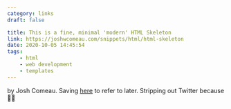 ```yaml
---
category: links
draft: false

title: This is a fine, minimal 'modern' HTML Skeleton
link: https://joshwcomeau.com/snippets/html/html-skeleton
date: 2020-10-05 14:45:54
tags:
    - html
    - web development
    - templates
---
```


by Josh Comeau. Saving [here](/misc/h/html-template.txt) to refer to later. Stripping out Twitter because 🤷‍♂️
